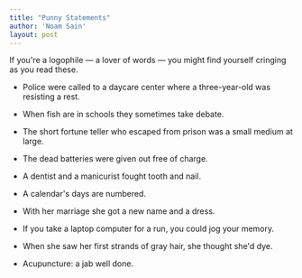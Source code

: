 ```yaml
---
title: "Punny Statements"
author: 'Noam Sain'
layout: post
---
```


If you're a logophile — a lover of words — you might find yourself cringing as you read these.

- Police were called to a daycare center where a three-year-old was resisting a rest.

- When fish are in schools they sometimes take debate.

- The short fortune teller who escaped from prison was a small medium at large.

- The dead batteries were given out free of charge.

- A dentist and a manicurist fought tooth and nail.

- A calendar's days are numbered.

- With her marriage she got a new name and a dress.

- If you take a laptop computer for a run, you could jog your memory.

- When she saw her first strands of gray hair, she thought she'd dye.

- Acupuncture: a jab well done.
